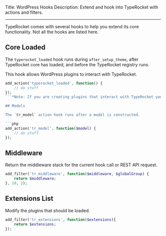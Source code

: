 Title: WordPress Hooks
Description: Extend and hook into TypeRocket with actions and filters.

---

TypeRocket comes with several hooks to help you extend its core functionality. Not all the hooks are listed here.

## Core Loaded

The `typerocket_loaded` hook runs during `after_setup_theme`, after TypeRocket core has loaded, and before the TypeRocket registry runs.

This hook allows WordPress plugins to interact with TypeRocket. 

```php
add_action('typerocket_loaded', function() {
    // do stuff
});
```*Note: If you are creating plugins that interact with TypeRocket you will want to install TypeRocket as an MU plugin.*

## Models

The `tr_model` action hook runs after a model is constructed.

```php
add_action('tr_model', function($model) {
    // do stuff
});
```

## Middleware

Return the middleware stack for the current hook call or REST API request.

```php
add_filter('tr_middleware', function($middleware, $globalGroup) {
    return $middleware;
}, 10, 2);
```

## Extensions List

Modify the plugins that should be loaded.

```php
add_filter('tr_extensions', function($extensions){
    return $extensions;
});
```